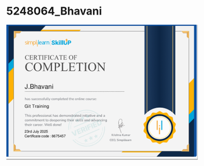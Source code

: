 # 5248064_Bhavani
<img src="https://github.com/BHAVANI193/5248064_Bhavani/blob/f9eac39adddebbddc19477cce77db198d30db63a/GIT/certificate.png" alt="image">


